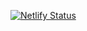 [![Netlify Status](https://api.netlify.com/api/v1/badges/7558f39f-bef3-4fda-a3b3-8ab96c79537d/deploy-status)](https://app.netlify.com/sites/flights-widget/deploys)

